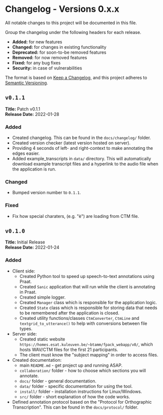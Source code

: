# Changelog - Versions 0.x.x

All notable changes to this project will be documented in this file.

Group the changelog under the following headers for each release.
- **Added:** for new features
- **Changed:** for changes in existing functionality
- **Deprecated:** for soon-to-be removed features
- **Removed:** for now removed features
- **Fixed:** for any bug fixes
- **Security:** in case of vulnerabilities

The format is based on [Keep a Changelog](https://keepachangelog.com/en/1.0.0/),
and this project adheres to [Semantic Versioning](https://semver.org/spec/v2.0.0.html).


## `v0.1.1`

**Title:** Patch v0.1.1 \
**Release Date:** 2022-01-28


### Added
- Created changelog. This can be found in the `docs/changelog/` folder.
- Created version checker (latest version hosted on server).
- Providing 4 seconds of left- and right-context to make annotating the edges easier.
- Added example_transcripts in `data/` directory. This will automatically download
  example transcript files and a hyperlink to the audio file when the application is
  run. 

### Changed
- Bumped version number to `0.1.1`.

### Fixed
- Fix how special charaters, (e.g. "è") are loading from CTM file.


## `v0.1.0`

**Title:** Initial Release \
**Release Date:** 2022-01-24

### Added
- Client side:
  - Created Python tool to speed up speech-to-text annotations using Praat.
  - Created `Sanic` application that will run while the client is annotating in
    Praat.
  - Created simple logger.
  - Created `Manager` class which is responsible for the application logic.
  - Created `State` class which is responsible for storing data that needs to be
    remembered after the application is closed.
  - Created utility functions/classes `CtmConverter`, `CtmLine` and
    `textgrid_to_utterance()` to help with conversions between file types.
- Server side:
  - Created static website `https://homes.esat.kuleuven.be/~btamm/fpack_webapp/v0/`,
    which hosts WAV/CTM files for the first 21 participants.
  - The client must know the "subject mapping" in order to access files.
- Created documentation: 
  - main `README.md` - get project up and running ASAP.
  - `collaboration/` folder - how to choose which sections you will annotate.
  - `docs/` folder - general documentation.
  - `data/` folder - specific documentation for using the tool.
  - `install/` folder - installation instructions for Linux/Windows.
  - `src/` folder - short explanation of how the code works.
- Defined annotation protocol based on the "Protocol for Orthographic Transcription".
  This can be found in the `docs/protocol/` folder.
